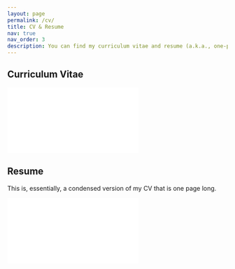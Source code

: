 ```yaml
---
layout: page
permalink: /cv/
title: CV & Resume
nav: true
nav_order: 3
description: You can find my curriculum vitae and resume (a.k.a., one-page version of CV) here!
---
```


## Curriculum Vitae

<iframe class="iframe-pdf" src="/assets/pdf/cv.pdf" frameborder="0"></iframe>

## Resume

This is, essentially, a condensed version of my CV that is one page long.

<iframe class="iframe-pdf" src="/assets/pdf/resume.pdf" frameborder="0"></iframe>